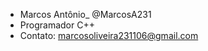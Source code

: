 - Marcos Antônio_ @MarcosA231
- Programador C++
- Contato: marcosoliveira231106@gmail.com

<!---
MarcosA2311/MarcosA2311 is a ✨ special ✨ repository because its `README.md` (this file) appears on your GitHub profile.
You can click the Preview link to take a look at your changes.
--->
